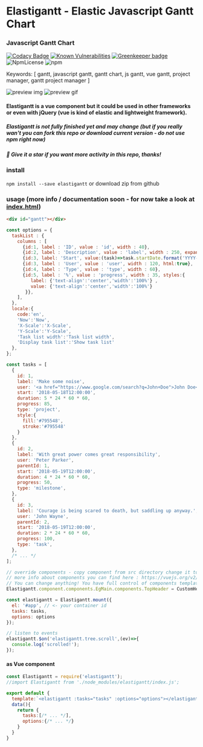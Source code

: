 # Elastigantt - Elastic Javascript Gantt Chart


### Javascript Gantt Chart

[![Codacy Badge](https://api.codacy.com/project/badge/Grade/de39273bf6c84e81a4da175907122d5a)](https://www.codacy.com/app/neuronetio/elastigantt?utm_source=github.com&amp;utm_medium=referral&amp;utm_content=neuronetio/elastigantt&amp;utm_campaign=Badge_Grade)
[![Known Vulnerabilities](https://snyk.io/test/github/neuronetio/elastigantt/badge.svg)](https://snyk.io/test/github/{username}/{repo}) [![Greenkeeper badge](https://badges.greenkeeper.io/neuronetio/elastigantt.svg)](https://greenkeeper.io/)
![NpmLicense](https://img.shields.io/npm/l/elastigantt.svg)
![npm](https://img.shields.io/npm/dm/elastigantt.svg)

Keywords: [ gantt, javascript gantt, gantt chart, js gantt, vue gantt, project manager, gantt project manager ]

![preview img](https://github.com/neuronetio/elastigantt/raw/master/elastigantt.jpg)
![preview gif](https://github.com/neuronetio/elastigantt/raw/master/elastigantt.gif)


#### Elastigantt is a vue component but it could be used in other frameworks or even with jQuery (vue is kind of elastic and lightweight framework).

##### Elastigantt is not fully finished yet and may change (but if you really wan't you can fork this repo or download current version - do not use npm right now)

##### :star2: Give it a star if you want more activity in this repo, thanks!

### install
`npm install --save elastigantt` or download zip from github

### usage (more info / documentation soon - for now take a look at [index.html](https://github.com/neuronetio/elastigantt/blob/master/index.html))
```html
<div id="gantt"></div>
```
```javascript
const options = {
  taskList : {
    columns : [
      {id:1, label : 'ID', value : 'id', width : 40},
      {id:2, label : 'Description', value : 'label', width : 250, expander:true},
      {id:3, label: 'Start', value:(task)=>task.startDate.format('YYYY-MM-DD'), width:100},
      {id:3, label : 'User', value : 'user', width : 120, html:true},
      {id:4, label : 'Type', value : 'type', width : 60},
      {id:5, label : '%', value : 'progress', width : 35, styles:{
         label: {'text-align':'center','width':'100%'} ,
         value: {'text-align':'center','width':'100%'}
       }},
    ],
  },
  locale:{
    code:'en',
    'Now':'Now',
    'X-Scale':'X-Scale',
    'Y-Scale':'Y-Scale',
    'Task list width':'Task list width',
    'Display task list':'Show task list'
  },
};

const tasks = [
  {
    id: 1,
    label: 'Make some noise',
    user: '<a href="https://www.google.com/search?q=John+Doe">John Doe</a>',
    start: '2018-05-18T12:00:00',
    duration: 5 * 24 * 60 * 60,
    progress: 85,
    type: 'project',
    style:{
      fill:'#795548',
      stroke:'#795548'
    }
  },
  {
    id: 2,
    label: 'With great power comes great responsibility',
    user: 'Peter Parker',
    parentId: 1,
    start: '2018-05-19T12:00:00',
    duration: 4 * 24 * 60 * 60,
    progress: 50,
    type: 'milestone',
  },
  {
    id: 3,
    label: 'Courage is being scared to death, but saddling up anyway.',
    user: 'John Wayne',
    parentId: 2,
    start: '2018-05-19T12:00:00',
    duration: 2 * 24 * 60 * 60,
    progress: 100,
    type: 'task',
  },
  /* ... */
];

// override components - copy component from src directory change it to object or compile *.vue to *.js
// more info about components you can find here : https://vuejs.org/v2/guide/index.html
// You can change anything! You have full control of components templates, events, data ... and so on!
Elastigantt.component.components.EgMain.components.TopHeader = CustomHeader;

const elastigantt = Elastigantt.mount({
  el: '#app', // <- your container id
  tasks: tasks,
  options: options
});

// listen to events
elastigantt.$on('elastigantt.tree.scroll',(ev)=>{
  console.log('scrolled!');
});
```
#### as Vue component
```javascript
const Elastigantt = require('elastigantt');
//import Elastigantt from './node_modules/elastigantt/index.js';

export default {
  template:`<elastigantt :tasks="tasks" :options="options"></elastigantt>`,
  data(){
    return {
      tasks:[/* ... */],
      options:{/* ... */}
    }
  }
}
```
